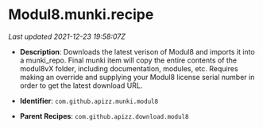 # Modul8.munki.recipe

_Last updated 2021-12-23 19:58:07Z_

- **Description**: Downloads the latest verison of Modul8 and imports it into a munki_repo. Final munki item will copy the entire contents of the modul8vX folder, including documentation, modules, etc. Requires making an override and supplying your Modul8 license serial number in order to get the latest download URL.

- **Identifier**: `com.github.apizz.munki.modul8`

- **Parent Recipes**: `com.github.apizz.download.modul8`